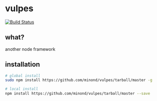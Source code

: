 # vulpes
[![Build Status](https://travis-ci.org/minond/vulpes.svg?branch=master)](https://travis-ci.org/minond/vulpes)

## what?
another node framework

## installation
```bash
# global install
sudo npm install https://github.com/minond/vulpes/tarball/master -g

# local install
npm install https://github.com/minond/vulpes/tarball/master --save
```
